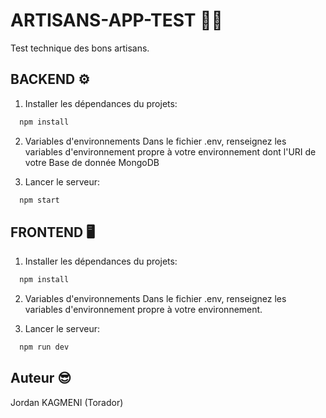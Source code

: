 # ARTISANS-APP-TEST 👨‍💻
Test technique des bons artisans.


## BACKEND ⚙️

1. Installer les dépendances du projets:
```bash
  npm install
```
2. Variables d'environnements
Dans le fichier .env, renseignez les variables d'environnement propre à votre environnement dont l'URI de votre Base de donnée MongoDB

1. Lancer le serveur:
```bash
  npm start
```

## FRONTEND 🖥️
1. Installer les dépendances du projets:
```bash
  npm install
```
2. Variables d'environnements
Dans le fichier .env, renseignez les variables d'environnement propre à votre environnement.

1. Lancer le serveur:
```bash
  npm run dev
```

## Auteur 😎

Jordan KAGMENI (Torador)